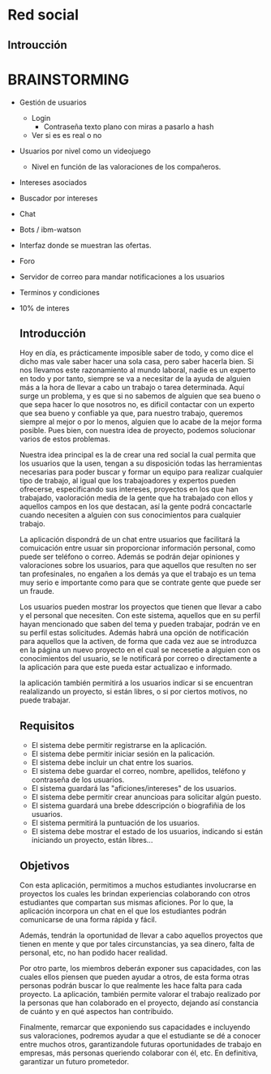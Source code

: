 # Red social
## Introucción


# BRAINSTORMING

- Gestión de usuarios  
    - Login 
        - Contraseña texto plano con miras a pasarlo a hash   
    - Ver si es es real o no
  
 - Usuarios por nivel como un videojuego
    - Nivel en función de las valoraciones de los compañeros. 
 
 - Intereses asociados
- Buscador por intereses
- Chat
- Bots / ibm-watson 
- Interfaz donde se muestran las ofertas.
- Foro
- Servidor de correo para mandar notificaciones a los usuarios 
- Terminos y condiciones
- 10% de interes
 

    
    
    ## Introducción 
    Hoy en día, es prácticamente imposible saber de todo, y como dice el dicho mas vale saber hacer una sola casa, pero saber hacerla bien. Si nos llevamos este razonamiento al mundo laboral, nadie es un experto en todo y por tanto, siempre se va a necesitar de la ayuda de alguien más a la hora de llevar a cabo un trabajo o tarea determinada. Aquí surge un problema, y es que si no sabemos de alguien que sea bueno o que sepa hacer lo que nosotros no, es dificil contactar con un experto que sea bueno y confiable ya que, para nuestro trabajo, queremos siempre al mejor o por lo menos, alguien que lo acabe de la mejor forma posible. Pues bien, con nuestra idea de proyecto, podemos solucionar varios de estos problemas.
    
    Nuestra idea principal es la de crear una red social la cual permita que los usuarios que la usen, tengan a su disposición todas las herramientas necesarias para poder buscar y formar un equipo para realizar cualquier tipo de trabajo, al igual que los trabajoadores y expertos pueden ofrecerse, especificando sus intereses, proyectos en los que han trabajado, vaoloración media de la gente que ha trabajado con ellos y aquellos campos en los que destacan, así la gente podrá concactarle cuando necesiten a alguien con sus conocimientos para cualquier trabajo. 
    
    La aplicación dispondrá de un chat entre usuarios que facilitará la comuicación entre usuar sin proporcionar información personal, como puede ser teléfono o correo. Además se podrán dejar opiniones y valoraciones sobre los usuarios, para que aquellos que resulten no ser tan profesinales, no engañen a los demás ya que el trabajo es un tema muy serio e importante como para que se contrate gente que puede ser un fraude.
    
    Los usuarios pueden mostrar los proyectos que tienen que llevar a cabo y el personal que necesiten. Con este sistema, aquellos que en su perfil hayan mencionado que saben del tema y pueden trabajar, podrán ve en su perfil estas solicitudes. Además habrá una opción de notificación para aquellos que la activen, de forma que cada vez aue se introduzca en la página un nuevo proyecto en el cual se necesetie a alguien con os conocimientos del usuario, se le notificará por correo o directamente a la aplicación para que este pueda estar actualizao e informado.
    
    la aplicación también permitirá a los usuarios indicar si se encuentran realalizando un proyecto, si están libres, o si por ciertos motivos, no puede trabajar.
    
    
    ## Requisitos
   - El sistema debe permitir registrarse en la aplicación.
   - El sistema debe permitir iniciar sesión en la palicación.
   - El sistema debe incluir un chat entre los suarios.
   - El sistema debe guardar el correo, nombre, apellidos, teléfono y contraseña de los usuarios.
   - El sistema guardará las "aficiones/intereses" de los usuarios.
   - El sistema debe permitir crear anuncioas para solicitar algún puesto.
   - El sistema guardará una brebe ddescripción o biografiñia de los usuarios.
   - El sistema permitirá la puntuación de los usuarios.
   - El sistema debe mostrar el estado de los usuarios, indicando si están iniciando un proyecto, están libres...


    ## Objetivos
    Con esta aplicación, permitimos a muchos estudiantes involucrarse en proyectos los cuales les brindan experiencias colaborando con otros estudiantes que compartan sus mismas aficiones. Por lo que, la aplicación incorpora un chat en el que los estudiantes podrán comunicarse de una forma rápida y fácil. 

    Además, tendrán la oportunidad de llevar a cabo aquellos proyectos que tienen en mente y que por tales circunstancias, ya sea dinero, falta de personal, etc, no han podido hacer realidad. 

    Por otro parte, los miembros deberán exponer sus capacidades, con las cuales ellos piensen que pueden ayudar a otros, de esta forma otras personas podrán buscar lo que realmente les hace falta para cada proyecto. La aplicación, también permite valorar el trabajo realizado por la personas que han colaborado en el proyecto, dejando así constancia de cuánto y en qué aspectos han contribuido. 

    Finalmente, remarcar que exponiendo sus capacidades e incluyendo sus valoraciones, podremos ayudar a que el estudiante se dé a conocer entre muchos otros, garantizandole futuras oportunidades de trabajo en empresas, más personas queriendo colaborar con él, etc. En definitiva, garantizar un futuro prometedor. 

   
    
    
